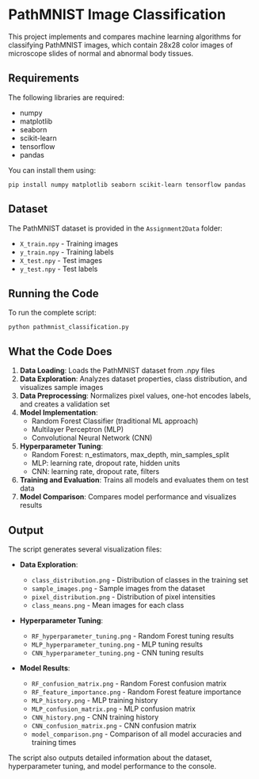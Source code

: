 # PathMNIST Image Classification

This project implements and compares machine learning algorithms for classifying PathMNIST images, which contain 28x28 color images of microscope slides of normal and abnormal body tissues.

## Requirements

The following libraries are required:
- numpy
- matplotlib
- seaborn
- scikit-learn
- tensorflow
- pandas

You can install them using:
```
pip install numpy matplotlib seaborn scikit-learn tensorflow pandas
```

## Dataset

The PathMNIST dataset is provided in the `Assignment2Data` folder:
- `X_train.npy` - Training images
- `y_train.npy` - Training labels
- `X_test.npy` - Test images
- `y_test.npy` - Test labels

## Running the Code

To run the complete script:
```
python pathmnist_classification.py
```

## What the Code Does

1. **Data Loading**: Loads the PathMNIST dataset from .npy files
2. **Data Exploration**: Analyzes dataset properties, class distribution, and visualizes sample images
3. **Data Preprocessing**: Normalizes pixel values, one-hot encodes labels, and creates a validation set
4. **Model Implementation**:
   - Random Forest Classifier (traditional ML approach)
   - Multilayer Perceptron (MLP)
   - Convolutional Neural Network (CNN)
5. **Hyperparameter Tuning**:
   - Random Forest: n_estimators, max_depth, min_samples_split
   - MLP: learning rate, dropout rate, hidden units
   - CNN: learning rate, dropout rate, filters
6. **Training and Evaluation**: Trains all models and evaluates them on test data
7. **Model Comparison**: Compares model performance and visualizes results

## Output

The script generates several visualization files:
- **Data Exploration**:
  - `class_distribution.png` - Distribution of classes in the training set
  - `sample_images.png` - Sample images from the dataset
  - `pixel_distribution.png` - Distribution of pixel intensities
  - `class_means.png` - Mean images for each class

- **Hyperparameter Tuning**:
  - `RF_hyperparameter_tuning.png` - Random Forest tuning results
  - `MLP_hyperparameter_tuning.png` - MLP tuning results
  - `CNN_hyperparameter_tuning.png` - CNN tuning results

- **Model Results**:
  - `RF_confusion_matrix.png` - Random Forest confusion matrix
  - `RF_feature_importance.png` - Random Forest feature importance
  - `MLP_history.png` - MLP training history
  - `MLP_confusion_matrix.png` - MLP confusion matrix
  - `CNN_history.png` - CNN training history
  - `CNN_confusion_matrix.png` - CNN confusion matrix
  - `model_comparison.png` - Comparison of all model accuracies and training times

The script also outputs detailed information about the dataset, hyperparameter tuning, and model performance to the console.